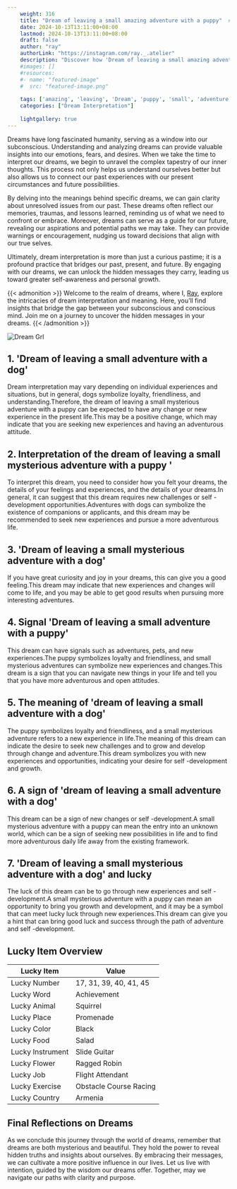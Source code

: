 ```yaml
---
    weight: 316
    title: "Dream of leaving a small amazing adventure with a puppy"  # Assuming 'title' column exists
    date: 2024-10-13T13:11:00+08:00
    lastmod: 2024-10-13T13:11:00+08:00
    draft: false
    author: "ray"
    authorLink: "https://instagram.com/ray._.atelier"
    description: "Discover how 'Dream of leaving a small amazing adventure with a puppy' can interpret your future and uncover its significant meanings in your life."
    #images: []
    #resources:
    #- name: "featured-image"
    #  src: "featured-image.png"
    
    tags: ['amazing', 'leaving', 'Dream', 'puppy', 'small', 'adventure']
    categories: ["Dream Interpretation"]
    
    lightgallery: true
---
```

    
Dreams have long fascinated humanity, serving as a window into our subconscious. Understanding and analyzing dreams can provide valuable insights into our emotions, fears, and desires. When we take the time to interpret our dreams, we begin to unravel the complex tapestry of our inner thoughts. This process not only helps us understand ourselves better but also allows us to connect our past experiences with our present circumstances and future possibilities.

By delving into the meanings behind specific dreams, we can gain clarity about unresolved issues from our past. These dreams often reflect our memories, traumas, and lessons learned, reminding us of what we need to confront or embrace. Moreover, dreams can serve as a guide for our future, revealing our aspirations and potential paths we may take. They can provide warnings or encouragement, nudging us toward decisions that align with our true selves.

Ultimately, dream interpretation is more than just a curious pastime; it is a profound practice that bridges our past, present, and future. By engaging with our dreams, we can unlock the hidden messages they carry, leading us toward greater self-awareness and personal growth.

{{< admonition >}}
Welcome to the realm of dreams, where I, [Ray](https://instagram.com/ray._.atelier), explore the intricacies of dream interpretation and meaning. Here, you’ll find insights that bridge the gap between your subconscious and conscious mind. Join me on a journey to uncover the hidden messages in your dreams.
{{< /admonition >}}

![Dream Grl](https://cdn.pixabay.com/photo/2017/11/02/03/35/gothic-2910057_1280.jpg "Dream Grl")

## 1. 'Dream of leaving a small adventure with a dog'
Dream interpretation may vary depending on individual experiences and situations, but in general, dogs symbolize loyalty, friendliness, and understanding.Therefore, the dream of leaving a small mysterious adventure with a puppy can be expected to have any change or new experience in the present life.This may be a positive change, which may indicate that you are seeking new experiences and having an adventurous attitude.

## 2. Interpretation of the dream of leaving a small mysterious adventure with a puppy '
To interpret this dream, you need to consider how you felt your dreams, the details of your feelings and experiences, and the details of your dreams.In general, it can suggest that this dream requires new challenges or self -development opportunities.Adventures with dogs can symbolize the existence of companions or applicants, and this dream may be recommended to seek new experiences and pursue a more adventurous life.

## 3. 'Dream of leaving a small mysterious adventure with a dog'
If you have great curiosity and joy in your dreams, this can give you a good feeling.This dream may indicate that new experiences and changes will come to life, and you may be able to get good results when pursuing more interesting adventures.

## 4. Signal 'Dream of leaving a small adventure with a puppy'
This dream can have signals such as adventures, pets, and new experiences.The puppy symbolizes loyalty and friendliness, and small mysterious adventures can symbolize new experiences and changes.This dream is a sign that you can navigate new things in your life and tell you that you have more adventurous and open attitudes.

## 5. The meaning of 'dream of leaving a small adventure with a dog'
The puppy symbolizes loyalty and friendliness, and a small mysterious adventure refers to a new experience in life.The meaning of this dream can indicate the desire to seek new challenges and to grow and develop through change and adventure.This dream symbolizes you with new experiences and opportunities, indicating your desire for self -development and growth.

## 6. A sign of 'dream of leaving a small adventure with a dog'
This dream can be a sign of new changes or self -development.A small mysterious adventure with a puppy can mean the entry into an unknown world, which can be a sign of seeking new possibilities in life and to find more adventurous daily life away from the existing framework.

## 7. 'Dream of leaving a small mysterious adventure with a dog' and lucky
The luck of this dream can be to go through new experiences and self -development.A small mysterious adventure with a puppy can mean an opportunity to bring you growth and development, and it may be a symbol that can meet lucky luck through new experiences.This dream can give you a hint that can bring good luck and success through the path of adventure and self -development.

## Lucky Item Overview
| Lucky Item          | Value              |
|---------------|--------------------|
| Lucky Number        | 17, 31, 39, 40, 41, 45  |
| Lucky Word          | Achievement |
| Lucky Animal        | Squirrel |
| Lucky Place         | Promenade     |
| Lucky Color         | Black     |
| Lucky Food          | Salad      |
| Lucky Instrument    | Slide Guitar |
| Lucky Flower        | Ragged Robin    |
| Lucky Job           | Flight Attendant       |
| Lucky Exercise      | Obstacle Course Racing  |
| Lucky Country       | Armenia    |


##  Final Reflections on Dreams

As we conclude this journey through the world of dreams, remember that dreams are both mysterious and beautiful. They hold the power to reveal hidden truths and insights about ourselves. By embracing their messages, we can cultivate a more positive influence in our lives. Let us live with intention, guided by the wisdom our dreams offer. Together, may we navigate our paths with clarity and purpose.
